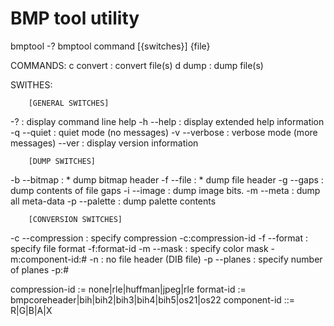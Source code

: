 BMP tool utility
================================

bmptool -?
bmptool command [{switches}] {file}

COMMANDS:
c	convert		: convert file(s)
d	dump		: dump file(s)

SWITHES:

		[GENERAL SWITCHES]
-?					: display command line help
-h	--help			: display extended help information
-q	--quiet			: quiet mode (no messages)
-v	--verbose		: verbose mode (more messages)
	--ver			: display version information

		[DUMP SWITCHES]
-b	--bitmap		: * dump bitmap header
-f	--file			: * dump file header
-g	--gaps			: dump contents of file gaps
-i	--image			: dump image bits.
-m	--meta			: dump all meta-data
-p	--palette		: dump palette contents

		[CONVERSION SWITCHES]
-c	--compression	: specify compression
	-c:compression-id
-f	--format		: specify file format
	-f:format-id
-m	--mask			: specify color mask
	-m:component-id:#
-n					: no file header (DIB file)
-p	--planes		: specify number of planes
	-p:#

compression-id := none|rle|huffman|jpeg|rle
format-id := bmpcoreheader|bih|bih2|bih3|bih4|bih5|os21|os22
component-id ::= R|G|B|A|X
